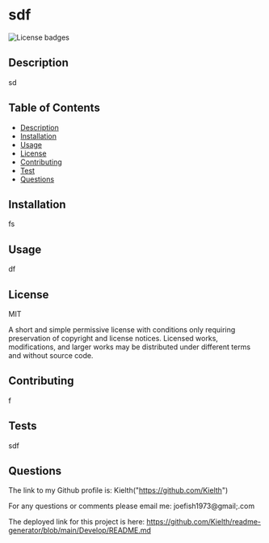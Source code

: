 
  # sdf 
  ![License badges](https://img.shields.io/badge/license-MIT-blue)
  
  ## Description
  sd  
  
  ## Table of Contents
  - [Description](#description)
  - [Installation](#installation)
  - [Usage](#usage)
  - [License](#license)
  - [Contributing](#contributing)
  - [Test](#test)
  - [Questions](#questions)

  ## Installation
  fs
  
  ## Usage
  df
  
  ## License
  MIT

  A short and simple permissive license with conditions only requiring preservation of copyright and license notices. Licensed works, modifications, and larger works may be distributed under different terms and without source code.

  ## Contributing
  f

  ## Tests
  sdf
  
  ## Questions
  The link to my Github profile is:
  Kielth("https://github.com/Kielth")
  
  For any questions or comments please email me:
  joefish1973@gmail;.com
  
  The deployed link for this project is here:
  https://github.com/Kielth/readme-generator/blob/main/Develop/README.md